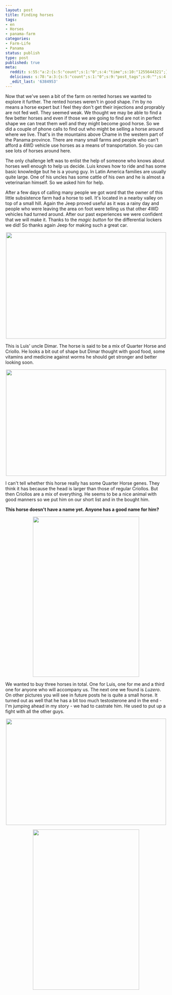 ```yaml
---
layout: post
title: Finding horses
tags:
- en
- Horses
- panama-farm
categories:
- Farm-Life
- Panama
status: publish
type: post
published: true
meta:
  reddit: s:55:"a:2:{s:5:"count";s:1:"0";s:4:"time";s:10:"1255644321";}";
  delicious: s:78:"a:3:{s:5:"count";s:1:"0";s:9:"post_tags";s:0:"";s:4:"time";s:10:"1255644319";}";
  _edit_last: '6384953'
---
```

Now that we've seen a bit of the farm on rented horses we wanted to explore it further. The rented horses weren't in good shape. I'm by no means a horse expert but I feel they don't get their injections and proprably are not fed well. They seemed weak. We thought we may be able to find a few better horses and even if those we are going to find are not in perfect shape we can treat them well and they might become good horse. So we did a couple of phone calls to find out who might be selling a horse around where we live. That's in the mountains above Chame in the western part of the Panama province. There are many small farms and people who can't afford a 4WD vehicle use horses as a means of transportation. So you can see lots of horses around here.

The only challenge left was to enlist the help of someone who knows about horses well enough to help us decide. Luis knows how to ride and has some basic knowledge but he is a young guy. In Latin America families are usually quite large. One of his uncles has some cattle of his own and he is almost a veterinarian himself. So we asked him for help.

After a few days of calling many people we got word that the owner of this little subsistence farm had a horse to sell. It's located in a nearby valley on top of a small hill. Again the Jeep proved useful as it was a rainy day and people who were leaving the area on foot were telling us that other 4WD vehicles had turned around. After our past experiences we were confident that we will make it. Thanks to the <em>magic button</em> for the differential lockers we did! So thanks again Jeep for making such a great car.

<a href="http://www.flickr.com/photos/34665899@N00/3905719080" title="View '' on Flickr.com"><div style="text-align:center;"><img src="http://farm3.static.flickr.com/2454/3905719080_9840b1d676.jpg" alt="" border="0" width="500" height="332" /></div></a>

This is Luis' uncle Dimar. The horse is said to be a mix of Quarter Horse and Criollo. He looks a bit out of shape but Dimar thought with good food, some vitamins and medicine against worms he should get stronger and better looking soon.

<a href="http://www.flickr.com/photos/34665899@N00/3905725086" title="View '' on Flickr.com"><div style="text-align:center;"><img src="http://farm4.static.flickr.com/3511/3905725086_9911294d80.jpg" alt="" border="0" width="500" height="332" /></div></a>

I can't tell whether this horse really has some Quarter Horse genes. They think it has because the head is larger than those of regular Criollos. But then Criollos are a mix of everything. He seems to be a nice animal with good manners so we put him on our short list and in the bought him.

<strong>This horse doesn't have a name yet. Anyone has a good name for him?</strong>

<a href="http://www.flickr.com/photos/34665899@N00/3905726962" title="View '' on Flickr.com"><div style="text-align:center;"><img src="http://farm4.static.flickr.com/3459/3905726962_a1684c4cc9.jpg" alt="" border="0" width="332" height="500" /></div></a>

We wanted to buy three horses in total. One for Luis, one for me and a third one for anyone who will accompany us. The next one we found is <em>Luzero</em>. On other pictures you will see in future posts he is quite a small horse. It turned out as well that he has a bit too much testosterone and in the end - I'm jumping ahead in my story - we had to castrate him. He used to put up a fight with all the other guys.

<a href="http://www.flickr.com/photos/34665899@N00/3905722564" title="View '' on Flickr.com"><div style="text-align:center;"><img src="http://farm3.static.flickr.com/2553/3905722564_b0c79672f6.jpg" alt="" border="0" width="500" height="332" /></div></a>

<a href="http://www.flickr.com/photos/34665899@N00/3904940601" title="View '' on Flickr.com"><div style="text-align:center;"><img src="http://farm3.static.flickr.com/2505/3904940601_12710dc801.jpg" alt="" border="0" width="332" height="500" /></div></a>

